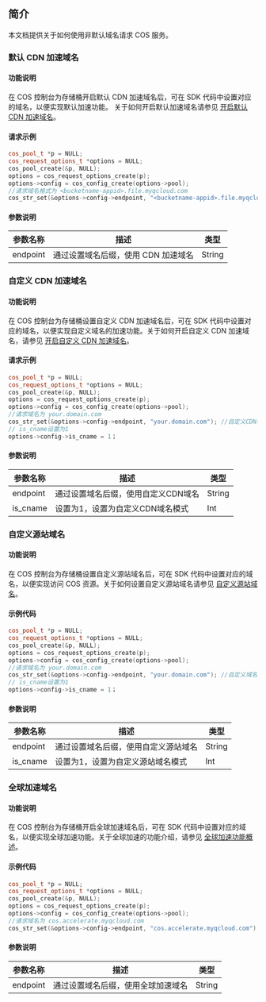 ## 简介

本文档提供关于如何使用非默认域名请求 COS 服务。

### 默认 CDN 加速域名

#### 功能说明

在 COS 控制台为存储桶开启默认 CDN 加速域名后，可在 SDK 代码中设置对应的域名，以便实现默认加速功能。
关于如何开启默认加速域名请参见 [开启默认 CDN 加速域名](https://cloud.tencent.com/document/product/436/36636)。


#### 请求示例

```cpp
cos_pool_t *p = NULL;
cos_request_options_t *options = NULL;
cos_pool_create(&p, NULL);
options = cos_request_options_create(p);
options->config = cos_config_create(options->pool);
//请求域名格式为 <bucketname-appid>.file.myqcloud.com
cos_str_set(&options->config->endpoint, "<bucketname-appid>.file.myqcloud.com");
```

#### 参数说明

| 参数名称            | 描述                          | 类型           |
| ------------------ | ---------------------------- | -------------- |
| endpoint           | 通过设置域名后缀，使用 CDN 加速域名 | String         |



### 自定义 CDN 加速域名

#### 功能说明

在 COS 控制台为存储桶设置自定义 CDN 加速域名后，可在 SDK 代码中设置对应的域名，以便实现自定义域名的加速功能。关于如何开启自定义 CDN 加速域名，请参见 [开启自定义 CDN 加速域名](https://cloud.tencent.com/document/product/436/36637)。

#### 请求示例

```cpp
cos_pool_t *p = NULL;
cos_request_options_t *options = NULL;
cos_pool_create(&p, NULL);
options = cos_request_options_create(p);
options->config = cos_config_create(options->pool);
//请求域名为 your.domain.com
cos_str_set(&options->config->endpoint, "your.domain.com"); //自定义CDN域名
// is_cname设置为1
options->config->is_cname = 1；
```

#### 参数说明

| 参数名称            | 描述                          | 类型           |
| ------------------ | ---------------------------- | -------------- |
| endpoint           | 通过设置域名后缀，使用自定义CDN域名 | String         |
| is_cname           | 设置为1，设置为自定义CDN域名模式  | Int         |



### 自定义源站域名

#### 功能说明

在 COS 控制台为存储桶设置自定义源站域名后，可在 SDK 代码中设置对应的域名，以便实现访问 COS 资源。关于如何设置自定义源站域名请参见 [自定义源站域名](https://cloud.tencent.com/document/product/436/36638)。

#### 示例代码

```cpp
cos_pool_t *p = NULL;
cos_request_options_t *options = NULL;
cos_pool_create(&p, NULL);
options = cos_request_options_create(p);
options->config = cos_config_create(options->pool);
//请求域名为 your.domain.com
cos_str_set(&options->config->endpoint, "your.domain.com"); //自定义域名
// is_cname设置为1
options->config->is_cname = 1；
```

#### 参数说明

| 参数名称            | 描述                          | 类型           |
| ------------------ | ---------------------------- | -------------- |
| endpoint           | 通过设置域名后缀，使用自定义源站域名 | String         |
| is_cname           | 设置为1，设置为自定义源站域名模式 | Int         |


### 全球加速域名

#### 功能说明

在 COS 控制台为存储桶开启全球加速域名后，可在 SDK 代码中设置对应的域名，以便实现全球加速功能。关于全球加速的功能介绍，请参见 [全球加速功能概述](https://cloud.tencent.com/document/product/436/38866)。

#### 示例代码

```cpp
cos_pool_t *p = NULL;
cos_request_options_t *options = NULL;
cos_pool_create(&p, NULL);
options = cos_request_options_create(p);
options->config = cos_config_create(options->pool);
//请求域名为 cos.accelerate.myqcloud.com
cos_str_set(&options->config->endpoint, "cos.accelerate.myqcloud.com");
```

#### 参数说明

| 参数名称            | 描述                          | 类型           |
| ------------------ | ---------------------------- | -------------- |
| endpoint           | 通过设置域名后缀，使用全球加速域名 | String         |
